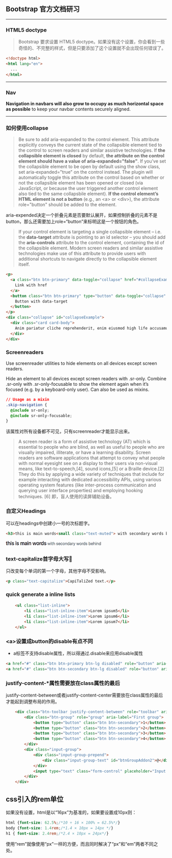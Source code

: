 ## Bootstrap 官方文档研习
---
### HTML5 doctype
>Bootstrap 要求设置 HTML5 doctype。如果没有这个设置，你会看到一些奇怪的、不完整的样式，但是只要添加了这个设置就不会出现任何错误了。
```html
<!doctype html>
<html lang="en">
  ...
</html>
```
---
### Nav  
**Navigation in navbars will also grow to occupy as much horizontal space as possible** to keep your navbar contents securely aligned\.   

---
### 如何使用collapse
>Be sure to add aria-expanded to the control element. This attribute explicitly conveys the current state of the collapsible element tied to the control to screen readers and similar assistive technologies. If **the collapsible element is closed** by default, **the attribute on the control element should have a value of aria-expanded="false"**. If you’ve set the collapsible element to be open by default using the show class, set aria-expanded="true" on the control instead. The plugin will automatically toggle this attribute on the control based on whether or not the collapsible element has been opened or closed (via JavaScript, or because the user triggered another control element also tied to the same collapsbile element). **If the control element’s HTML element is not a button** \(e.g.\, an \<a> or \<div>)\, the attribute role="button" should be added to the element\.  

aria-expended决定一个折叠元素是否要默认展开，如果控制折叠的元素不是button，那么还需要加上role=“button”来标明这是一个按钮的角色。  

>If your control element is targeting a single collapsible element – i.e. the **data-target** attribute is pointing to an id selector – you should add the **aria-controls** attribute to the control element, containing the id of the collapsible element. Modern screen readers and similar assistive technologies make use of this attribute to provide users with additional shortcuts to navigate directly to the collapsible element itself.   

```html
<p>
  <a class="btn btn-primary" data-toggle="collapse" href="#collapseExample" role="button" aria-expanded="false" aria-controls="collapseExample">
    Link with href
  </a>
  <button class="btn btn-primary" type="button" data-toggle="collapse" data-target="#collapseExample" aria-expanded="false" aria-controls="collapseExample">
    Button with data-target
  </button>
</p>
<div class="collapse" id="collapseExample">
  <div class="card card-body">
    Anim pariatur cliche reprehenderit, enim eiusmod high life accusamus terry richardson ad squid. Nihil anim keffiyeh helvetica, craft beer labore wes anderson cred nesciunt sapiente ea proident.
  </div>
</div>
```
### Screenreaders
Use screenreader utilities to hide elements on all devices except screen readers.

Hide an element to all devices except screen readers with .sr-only. Combine .sr-only with .sr-only-focusable to show the element again when it’s focused (e.g. by a keyboard-only user). Can also be used as mixins.
```css
// Usage as a mixin
.skip-navigation {
  @include sr-only;
  @include sr-only-focusable;
}
```
该属性对所有设备都不可见，只有screenreader才能显示出来。
>A screen reader is a form of assistive technology (AT) which is essential to people who are blind, as well as useful to people who are visually impaired, illiterate, or have a learning disability. Screen readers are software applications that attempt to convey what people with normal eyesight see on a display to their users via non-visual means, like text-to-speech,[4], sound icons,[5] or a Braille device.[2] They do this by applying a wide variety of techniques that include for example interacting with dedicated accessibility APIs, using various operating system features (like inter-process communication and querying user interface properties) and employing hooking techniques. [6] 即，盲人使用的读屏辅助设备。

### 自定义Headings
可以在headings中创建小一号的次标题字。
```html
<h3>this is main words<small class="text-muted"> with secondary words behind</small></h3>
```
<img src="./screenshots/custom_headings.png" width="300">  

### text-capitalize首字母大写
只改变每个单词的第一个字母，其他字母不受影响。
```html
<p class="text-capitalize">CapiTaliZed text.</p>
```
### quick generate a inline lists
```html
    <ul class="list-inline">
        <li class="list-inline-item">Lorem ipsum5</li>
        <li class="list-inline-item">Lorem ipsum6</li>
        <li class="list-inline-item">Lorem ipsum7</li>
    </ul>
```
### \<a>设置成button的disable有点不同
- a标签不支持disable属性，所以得通过.disable来应用disable属性
```html
<a href="#" class="btn btn-primary btn-lg disabled" role="button" aria-disabled="true">Primary link</a>
<a href="#" class="btn btn-secondary btn-lg disabled" role="button" aria-disabled="true">Link</a>
```

### justify-content-*属性需要放在class属性的最后
justify-content-between或者justify-content-center需要放在class属性的最后才能起到调整布局的作用。
```html
    <div class="btn-toolbar justify-content-between" role="toolbar" aria-label="Toolbar with button groups">
        <div class="btn-group" role="group" aria-label="First group">
            <button type="button" class="btn btn-secondary">1</button>
            <button type="button" class="btn btn-secondary">2</button>
            <button type="button" class="btn btn-secondary">3</button>
            <button type="button" class="btn btn-secondary">4</button>
        </div>
        <div class="input-group">
            <div class="input-group-prepend">
                <div class="input-group-text" id="btnGroupAddon2">@</div>
            </div>
            <input type="text" class="form-control" placeholder="Input group example" aria-label="Input group example" aria-describedby="btnGroupAddon2">
        </div>
    </div>
```
## css引入的rem单位
如果没有设置，html是以“16px”为基准的，如果要设置成10px则：
```css
html {font-size: 62.5%;/*10 ÷ 16 × 100% = 62.5%*/}
body {font-size: 1.4rem;/*1.4 × 10px = 14px */}
h1 { font-size: 2.4rem;/*2.4 × 10px = 24px*/}
```
使用“rem”就像使用“px”一样的方便，而且同时解决了“px”和“em”两者不同之处。

